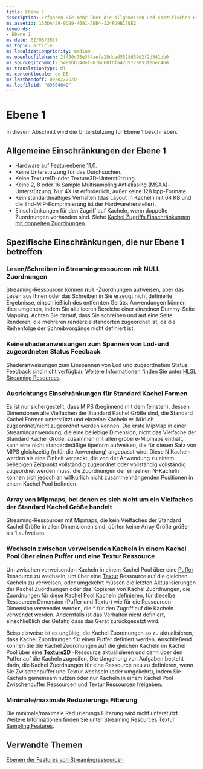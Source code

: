 ```yaml
---
title: Ebene 1
description: Erfahren Sie mehr über die allgemeinen und spezifischen Einschränkungen, die sich auf die Unterstützung von Ebene 1 für Streaming-Ressourcen Features
ms.assetid: 153DA429-0C99-4691-AEB4-124FD9B17BE2
keywords:
- Ebene 1
ms.date: 02/08/2017
ms.topic: article
ms.localizationpriority: medium
ms.openlocfilehash: 2ff90c75e3f4aefa28ddad5528d39d2f2d541bb0
ms.sourcegitcommit: 5481bb34def681bc60fbfa42d9779053febec468
ms.translationtype: MT
ms.contentlocale: de-DE
ms.lasthandoff: 09/02/2020
ms.locfileid: "89304642"
---
```

# <a name="tier-1"></a>Ebene 1


In diesem Abschnitt wird die Unterstützung für Ebene 1 beschrieben.

## <a name="span-idtier_1_general_limitationsspanspan-idtier_1_general_limitationsspanspan-idtier_1_general_limitationsspantier-1-general-limitations"></a><span id="Tier_1_general_limitations"></span><span id="tier_1_general_limitations"></span><span id="TIER_1_GENERAL_LIMITATIONS"></span>Allgemeine Einschränkungen der Ebene 1


-   Hardware auf Featureebene 11,0.
-   Keine Unterstützung für das Durchsuchen.
-   Keine Texture1D-oder Texture3D-Unterstützung.
-   Keine 2, 8 oder 16 Sample Multisampling Antialiasing (MSAA)-Unterstützung. Nur 4X ist erforderlich, außer keine 128 bpp-Formate.
-   Kein standardmäßiges Verhalten (das Layout in Kacheln mit 64 KB und die End-MIP-Komprimierung ist der Hardwarehersteller).
-   Einschränkungen für den Zugriff auf Kacheln, wenn doppelte Zuordnungen vorhanden sind. Siehe [Kachel Zugriffs Einschränkungen mit doppelten Zuordnungen](tile-access-limitations-with-duplicate-mappings.md).

## <a name="span-idspecific_limitations_affecting_tier_1_onlyspanspan-idspecific_limitations_affecting_tier_1_onlyspanspan-idspecific_limitations_affecting_tier_1_onlyspanspecific-limitations-affecting-tier-1-only"></a><span id="Specific_limitations_affecting_tier_1_only"></span><span id="specific_limitations_affecting_tier_1_only"></span><span id="SPECIFIC_LIMITATIONS_AFFECTING_TIER_1_ONLY"></span>Spezifische Einschränkungen, die nur Ebene 1 betreffen


### <a name="span-idreading_writing_to_streaming_resources_that_have_null_mappingsspanspan-idreading_writing_to_streaming_resources_that_have_null_mappingsspanspan-idreading_writing_to_streaming_resources_that_have_null_mappingsspanreadingwriting-to-streaming-resources-that-have-null-mappings"></a><span id="Reading_writing_to_streaming_resources_that_have_NULL_mappings"></span><span id="reading_writing_to_streaming_resources_that_have_null_mappings"></span><span id="READING_WRITING_TO_STREAMING_RESOURCES_THAT_HAVE_NULL_MAPPINGS"></span>Lesen/Schreiben in Streamingressourcen mit NULL Zuordnungen

Streaming-Ressourcen können **null** -Zuordnungen aufweisen, aber das Lesen aus Ihnen oder das Schreiben in Sie erzeugt nicht definierte Ergebnisse, einschließlich des entfernten Geräts. Anwendungen können dies umgehen, indem Sie alle leeren Bereiche einer einzelnen Dummy-Seite Mapping. Achten Sie darauf, dass Sie schreiben und auf eine Seite Renderen, die mehreren renderzielstandorten zugeordnet ist, da die Reihenfolge der Schreibvorgänge nicht definiert ist.

### <a name="span-idno_shader_instructions_for_clamping_lod_and_mapped_status_feedbackspanspan-idno_shader_instructions_for_clamping_lod_and_mapped_status_feedbackspanspan-idno_shader_instructions_for_clamping_lod_and_mapped_status_feedbackspanno-shader-instructions-for-clamping-lod-and-mapped-status-feedback"></a><span id="No_shader_instructions_for_clamping_LOD_and_mapped_status_feedback"></span><span id="no_shader_instructions_for_clamping_lod_and_mapped_status_feedback"></span><span id="NO_SHADER_INSTRUCTIONS_FOR_CLAMPING_LOD_AND_MAPPED_STATUS_FEEDBACK"></span>Keine shaderanweisungen zum Spannen von Lod-und zugeordneten Status Feedback

Shaderanweisungen zum Einspannen von Lod und zugeordnetem Status Feedback sind nicht verfügbar. Weitere Informationen finden Sie unter [HLSL Streaming Resources](hlsl-streaming-resources-exposure.md).

### <a name="span-idalignment_constraints_for_standard_tile_shapesspanspan-idalignment_constraints_for_standard_tile_shapesspanspan-idalignment_constraints_for_standard_tile_shapesspanalignment-constraints-for-standard-tile-shapes"></a><span id="Alignment_constraints_for_standard_tile_shapes"></span><span id="alignment_constraints_for_standard_tile_shapes"></span><span id="ALIGNMENT_CONSTRAINTS_FOR_STANDARD_TILE_SHAPES"></span>Ausrichtungs Einschränkungen für Standard Kachel Formen

Es ist nur sichergestellt, dass MIPS (beginnend mit dem feinsten), dessen Dimensionen alle Vielfachen der Standard Kachel Größe sind, die Standard Kachel Formen unterstützt und einzelne Kacheln willkürlich zugeordnet/nicht zugeordnet werden können. Die erste MipMap in einer Streaminganwendung, die eine beliebige Dimension, nicht das Vielfache der Standard Kachel Größe, zusammen mit allen gröbere-Mipmaps enthält, kann eine nicht standardmäßige tipeform aufweisen, die für diesen Satz von MIPS gleichzeitig (n für die Anwendung) angepasst wird. Diese N Kacheln werden als eine Einheit verpackt, die von der Anwendung zu einem beliebigen Zeitpunkt vollständig zugeordnet oder vollständig vollständig zugeordnet werden muss. die Zuordnungen der einzelnen N-Kacheln können sich jedoch an willkürlich nicht zusammenhängenden Positionen in einem Kachel Pool befinden.

### <a name="span-idarray_of_mipmaps_that_aren_t_a_multiple_of_standard_tile_sizespanspan-idarray_of_mipmaps_that_aren_t_a_multiple_of_standard_tile_sizespanspan-idarray_of_mipmaps_that_aren_t_a_multiple_of_standard_tile_sizespanarray-of-mipmaps-that-arent-a-multiple-of-standard-tile-size"></a><span id="Array_of_mipmaps_that_aren_t_a_multiple_of_standard_tile_size"></span><span id="array_of_mipmaps_that_aren_t_a_multiple_of_standard_tile_size"></span><span id="ARRAY_OF_MIPMAPS_THAT_AREN_T_A_MULTIPLE_OF_STANDARD_TILE_SIZE"></span>Array von Mipmaps, bei denen es sich nicht um ein Vielfaches der Standard Kachel Größe handelt

Streaming-Ressourcen mit Mipmaps, die kein Vielfaches der Standard Kachel Größe in allen Dimensionen sind, dürfen keine Array Größe größer als 1 aufweisen.

### <a name="span-idswitching_between_referencing_tiles_in_a_tile_pool_via_a_buffer_and_texture_resourcespanspan-idswitching_between_referencing_tiles_in_a_tile_pool_via_a_buffer_and_texture_resourcespanspan-idswitching_between_referencing_tiles_in_a_tile_pool_via_a_buffer_and_texture_resourcespanswitching-between-referencing-tiles-in-a-tile-pool-via-a-buffer-and-texture-resource"></a><span id="Switching_between_referencing_tiles_in_a_tile_pool_via_a_Buffer_and_Texture_resource"></span><span id="switching_between_referencing_tiles_in_a_tile_pool_via_a_buffer_and_texture_resource"></span><span id="SWITCHING_BETWEEN_REFERENCING_TILES_IN_A_TILE_POOL_VIA_A_BUFFER_AND_TEXTURE_RESOURCE"></span>Wechseln zwischen verweisenden Kacheln in einem Kachel Pool über einen Puffer und eine Textur Ressource

Um zwischen verweisenden Kacheln in einem Kachel Pool über eine [Puffer](introduction-to-buffers.md) Ressource zu wechseln, um über eine [Textur](introduction-to-textures.md) Ressource auf die gleichen Kacheln zu verweisen, oder umgekehrt müssen die letzten Aktualisierungen der Kachel Zuordnungen oder das Kopieren von Kachel Zuordnungen, die Zuordnungen für diese Kachel Pool Kacheln definieren, für dieselbe Ressourcen Dimension (Puffer und Textur) wie für die Ressourcen Dimension verwendet werden, die \* für den Zugriff auf die Kacheln verwendet werden. Andernfalls ist das Verhalten nicht definiert, einschließlich der Gefahr, dass das Gerät zurückgesetzt wird.

Beispielsweise ist es ungültig, die Kachel Zuordnungen so zu aktualisieren, dass Kachel Zuordnungen für einen Puffer definiert werden. Anschließend können Sie die Kachel Zuordnungen auf die gleichen Kacheln im Kachel Pool über eine [**Texture2D**](/windows/desktop/direct3dhlsl/sm5-object-texture2d) -Ressource aktualisieren und dann über den Puffer auf die Kacheln zugreifen. Die Umgehung von Aufgaben besteht darin, die Kachel Zuordnungen für eine Ressource neu zu definieren, wenn Sie Zwischenpuffer und Textur wechseln (oder umgekehrt), indem Sie Kacheln gemeinsam nutzen oder nur Kacheln in einem Kachel Pool Zwischenpuffer Ressourcen und Textur Ressourcen freigeben.

### <a name="span-idmin_max_reduction_filteringspanspan-idmin_max_reduction_filteringspanspan-idmin_max_reduction_filteringspanminmax-reduction-filtering"></a><span id="Min_Max_reduction_filtering"></span><span id="min_max_reduction_filtering"></span><span id="MIN_MAX_REDUCTION_FILTERING"></span>Minimale/maximale Reduzierungs Filterung

Die minimale/maximale Reduzierungs Filterung wird nicht unterstützt. Weitere Informationen finden Sie unter [Streaming Resources Textur Sampling Features](streaming-resources-texture-sampling-features.md).

## <a name="span-idrelated-topicsspanrelated-topics"></a><span id="related-topics"></span>Verwandte Themen


[Ebenen der Features von Streamingressourcen](streaming-resources-features-tiers.md)

 

 